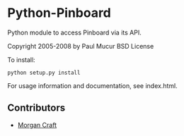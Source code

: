 Python-Pinboard
================

Python module to access Pinboard via its API.

Copyright 2005-2008 by Paul Mucur
BSD License

To install:

    python setup.py install

For usage information and documentation, see index.html.

Contributors
------------

* [Morgan Craft](https://github.com/mgan59)
